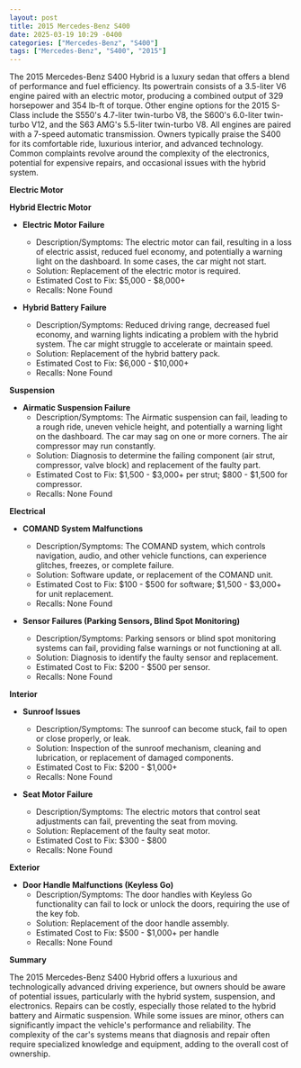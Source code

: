 ```yaml
---
layout: post
title: 2015 Mercedes-Benz S400
date: 2025-03-19 10:29 -0400
categories: ["Mercedes-Benz", "S400"]
tags: ["Mercedes-Benz", "S400", "2015"]
---
```

The 2015 Mercedes-Benz S400 Hybrid is a luxury sedan that offers a blend of performance and fuel efficiency. Its powertrain consists of a 3.5-liter V6 engine paired with an electric motor, producing a combined output of 329 horsepower and 354 lb-ft of torque. Other engine options for the 2015 S-Class include the S550's 4.7-liter twin-turbo V8, the S600's 6.0-liter twin-turbo V12, and the S63 AMG's 5.5-liter twin-turbo V8. All engines are paired with a 7-speed automatic transmission. Owners typically praise the S400 for its comfortable ride, luxurious interior, and advanced technology. Common complaints revolve around the complexity of the electronics, potential for expensive repairs, and occasional issues with the hybrid system.

**Electric Motor**

**Hybrid Electric Motor**
* **Electric Motor Failure**
    * Description/Symptoms: The electric motor can fail, resulting in a loss of electric assist, reduced fuel economy, and potentially a warning light on the dashboard. In some cases, the car might not start.
    * Solution: Replacement of the electric motor is required.
    * Estimated Cost to Fix: $5,000 - $8,000+
    * Recalls: None Found

* **Hybrid Battery Failure**
    * Description/Symptoms: Reduced driving range, decreased fuel economy, and warning lights indicating a problem with the hybrid system. The car might struggle to accelerate or maintain speed.
    * Solution: Replacement of the hybrid battery pack.
    * Estimated Cost to Fix: $6,000 - $10,000+
    * Recalls: None Found

**Suspension**

* **Airmatic Suspension Failure**
    * Description/Symptoms: The Airmatic suspension can fail, leading to a rough ride, uneven vehicle height, and potentially a warning light on the dashboard. The car may sag on one or more corners. The air compressor may run constantly.
    * Solution: Diagnosis to determine the failing component (air strut, compressor, valve block) and replacement of the faulty part.
    * Estimated Cost to Fix: $1,500 - $3,000+ per strut; $800 - $1,500 for compressor.
    * Recalls: None Found

**Electrical**

* **COMAND System Malfunctions**
    * Description/Symptoms: The COMAND system, which controls navigation, audio, and other vehicle functions, can experience glitches, freezes, or complete failure.
    * Solution: Software update, or replacement of the COMAND unit.
    * Estimated Cost to Fix: $100 - $500 for software; $1,500 - $3,000+ for unit replacement.
    * Recalls: None Found

* **Sensor Failures (Parking Sensors, Blind Spot Monitoring)**
    * Description/Symptoms: Parking sensors or blind spot monitoring systems can fail, providing false warnings or not functioning at all.
    * Solution: Diagnosis to identify the faulty sensor and replacement.
    * Estimated Cost to Fix: $200 - $500 per sensor.
    * Recalls: None Found

**Interior**

* **Sunroof Issues**
    * Description/Symptoms: The sunroof can become stuck, fail to open or close properly, or leak.
    * Solution: Inspection of the sunroof mechanism, cleaning and lubrication, or replacement of damaged components.
    * Estimated Cost to Fix: $200 - $1,000+
    * Recalls: None Found

* **Seat Motor Failure**
    * Description/Symptoms: The electric motors that control seat adjustments can fail, preventing the seat from moving.
    * Solution: Replacement of the faulty seat motor.
    * Estimated Cost to Fix: $300 - $800
    * Recalls: None Found

**Exterior**

* **Door Handle Malfunctions (Keyless Go)**
    * Description/Symptoms: The door handles with Keyless Go functionality can fail to lock or unlock the doors, requiring the use of the key fob.
    * Solution: Replacement of the door handle assembly.
    * Estimated Cost to Fix: $500 - $1,000+ per handle
    * Recalls: None Found

**Summary**

The 2015 Mercedes-Benz S400 Hybrid offers a luxurious and technologically advanced driving experience, but owners should be aware of potential issues, particularly with the hybrid system, suspension, and electronics. Repairs can be costly, especially those related to the hybrid battery and Airmatic suspension. While some issues are minor, others can significantly impact the vehicle's performance and reliability. The complexity of the car's systems means that diagnosis and repair often require specialized knowledge and equipment, adding to the overall cost of ownership.

